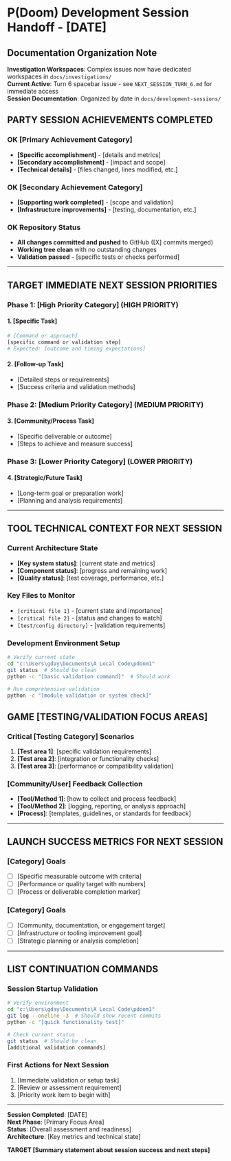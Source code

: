 # P(Doom) Development Session Handoff - [DATE]

## Documentation Organization Note
**Investigation Workspaces**: Complex issues now have dedicated workspaces in `docs/investigations/`  
**Current Active**: Turn 6 spacebar issue - see `NEXT_SESSION_TURN_6.md` for immediate access  
**Session Documentation**: Organized by date in `docs/development-sessions/`

## PARTY **SESSION ACHIEVEMENTS COMPLETED**

### OK **[Primary Achievement Category]**
- **[Specific accomplishment]** - [details and metrics]
- **[Secondary accomplishment]** - [impact and scope]
- **[Technical details]** - [files changed, lines modified, etc.]

### OK **[Secondary Achievement Category]**  
- **[Supporting work completed]** - [scope and validation]
- **[Infrastructure improvements]** - [testing, documentation, etc.]

### OK **Repository Status**
- **All changes committed and pushed** to GitHub ([X] commits merged)
- **Working tree clean** with no outstanding changes
- **Validation passed** - [specific tests or checks performed]

---

## TARGET **IMMEDIATE NEXT SESSION PRIORITIES**

### **Phase 1: [High Priority Category] (HIGH PRIORITY)**

#### **1. [Specific Task]**
```bash
# [Command or approach]
[specific command or validation step]
# Expected: [outcome and timing expectations]
```

#### **2. [Follow-up Task]**
- [Detailed steps or requirements]
- [Success criteria and validation methods]

### **Phase 2: [Medium Priority Category] (MEDIUM PRIORITY)**

#### **3. [Community/Process Task]**
- [Specific deliverable or outcome]
- [Steps to achieve and measure success]

### **Phase 3: [Lower Priority Category] (LOWER PRIORITY)**

#### **4. [Strategic/Future Task]**
- [Long-term goal or preparation work]
- [Planning and analysis requirements]

---

## TOOL **TECHNICAL CONTEXT FOR NEXT SESSION**

### **Current Architecture State**
- **[Key system status]**: [current state and metrics]
- **[Component status]**: [progress and remaining work]
- **[Quality status]**: [test coverage, performance, etc.]

### **Key Files to Monitor**
- `[critical file 1]` - [current state and importance]
- `[critical file 2]` - [status and changes to watch]
- `[test/config directory]` - [validation requirements]

### **Development Environment Setup**
```bash
# Verify current state
cd "c:\Users\gday\Documents\A Local Code\pdoom1"
git status  # Should be clean
python -c "[basic validation command]"  # Should work

# Run comprehensive validation  
python -c "[module validation or system check]"
```

## GAME **[TESTING/VALIDATION FOCUS AREAS]**

### **Critical [Testing Category] Scenarios**
1. **[Test area 1]**: [specific validation requirements]
2. **[Test area 2]**: [integration or functionality checks]
3. **[Test area 3]**: [performance or compatibility validation]

### **[Community/User] Feedback Collection**
- **[Tool/Method 1]**: [how to collect and process feedback]
- **[Tool/Method 2]**: [logging, reporting, or analysis approach]
- **[Process]**: [templates, guidelines, or standards for feedback]

---

## LAUNCH **SUCCESS METRICS FOR NEXT SESSION**

### **[Category] Goals**
- [ ] [Specific measurable outcome with criteria]
- [ ] [Performance or quality target with numbers]
- [ ] [Process or deliverable completion marker]

### **[Category] Goals**
- [ ] [Community, documentation, or engagement target]
- [ ] [Infrastructure or tooling improvement goal]
- [ ] [Strategic planning or analysis completion]

---

## LIST **CONTINUATION COMMANDS**

### **Session Startup Validation**
```bash
# Verify environment
cd "c:\Users\gday\Documents\A Local Code\pdoom1"
git log --oneline -3  # Should show recent commits
python -c "[quick functionality test]"

# Check current status
git status  # Should be clean  
[additional validation commands]
```

### **First Actions for Next Session**
1. [Immediate validation or setup task]
2. [Review or assessment requirement]
3. [Priority work item to begin with]

---

**Session Completed**: [DATE]  
**Next Phase**: [Primary Focus Area]  
**Status**: [Overall assessment and readiness]  
**Architecture**: [Key metrics and technical state]  

**TARGET [Summary statement about session success and next steps]**